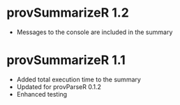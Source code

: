 # provSummarizeR 1.2

* Messages to the console are included in the summary

# provSummarizeR 1.1

* Added total execution time to the summary
* Updated for provParseR 0.1.2
* Enhanced testing
